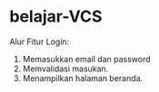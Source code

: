 # belajar-VCS

Alur Fitur Login:
1. Memasukkan email dan password
2. Memvalidasi masukan.
3. Menampilkan halaman beranda.
